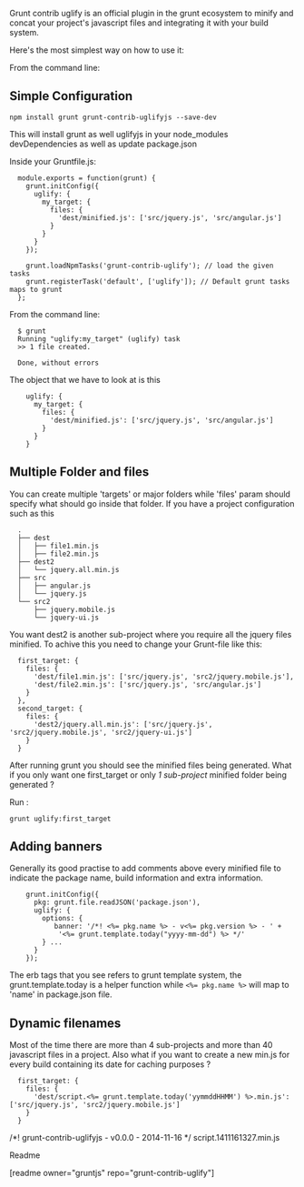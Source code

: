 Grunt contrib uglify is an official plugin in the grunt ecosystem to minify and concat your project's javascript files and integrating it with your build system.

Here's the most simplest way on how to use it:

From the command line:

## Simple Configuration

`npm install grunt grunt-contrib-uglifyjs --save-dev`

This will install grunt as well uglifyjs in your node_modules devDependencies as well as update package.json

Inside your Gruntfile.js:

```
  module.exports = function(grunt) {
    grunt.initConfig({
      uglify: {
        my_target: {
          files: {
            'dest/minified.js': ['src/jquery.js', 'src/angular.js']
          }
        }
      }
    });

    grunt.loadNpmTasks('grunt-contrib-uglify'); // load the given tasks
    grunt.registerTask('default', ['uglify']); // Default grunt tasks maps to grunt
  };
```

From the command line:

```
  $ grunt
  Running "uglify:my_target" (uglify) task
  >> 1 file created.

  Done, without errors
```

The object that we have to look at is this

```
    uglify: {
      my_target: {
        files: {
          'dest/minified.js': ['src/jquery.js', 'src/angular.js']
        }
      }
    }
```

## Multiple Folder and files

You can create multiple 'targets' or major folders while 'files' param should specify what should go inside that folder.
If you have a project configuration such as this

```
  .
  ├── dest
  │   ├── file1.min.js
  │   ├── file2.min.js
  ├── dest2
  │   └── jquery.all.min.js
  ├── src
  │   ├── angular.js
  │   └── jquery.js
  └── src2
      ├── jquery.mobile.js
      └── jquery-ui.js
```
You want dest2 is another sub-project where you require all the jquery files minified.
To achive this you need to change your Grunt-file like this:

```
  first_target: {
    files: {
      'dest/file1.min.js': ['src/jquery.js', 'src2/jquery.mobile.js'],
      'dest/file2.min.js': ['src/jquery.js', 'src/angular.js']
    }
  },
  second_target: {
    files: {
      'dest2/jquery.all.min.js': ['src/jquery.js', 'src2/jquery.mobile.js', 'src2/jquery-ui.js']
    }
  }
```

After running grunt you should see the minified files being generated.
What if you only want one first_target or only *1 sub-project* minified folder being generated ?

Run :

`grunt uglify:first_target`

## Adding banners

Generally its good practise to add comments above every minified file to indicate the package name, build information and extra information.

```
    grunt.initConfig({
      pkg: grunt.file.readJSON('package.json'),
      uglify: {
        options: {
           banner: '/*! <%= pkg.name %> - v<%= pkg.version %> - ' +
            '<%= grunt.template.today("yyyy-mm-dd") %> */'
        } ...
      }
    });
```
The erb tags that you see refers to grunt template system, the grunt.template.today is a helper function while `<%= pkg.name %>` will map to 'name' in package.json file.

## Dynamic filenames

Most of the time there are more than 4 sub-projects and more than 40 javascript files in a project.
Also what if you want to create a new min.js for every build containing its date for caching purposes ?

```
  first_target: {
    files: {
      'dest/script.<%= grunt.template.today('yymmddHHMM') %>.min.js': ['src/jquery.js', 'src2/jquery.mobile.js']
    }
  }
```

/*! grunt-contrib-uglifyjs - v0.0.0 - 2014-11-16 */
script.1411161327.min.js

<div class="readme-wrapper">
  <p class="readme-button">
    Readme
  </p>

  <div class="readme-toggle">
    [readme owner="gruntjs" repo="grunt-contrib-uglify"]
  </div>
</div>